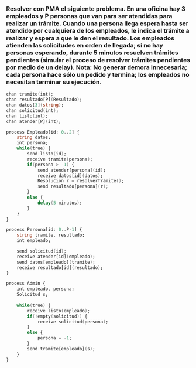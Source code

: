 ### Resolver con PMA el siguiente problema. En una oficina hay 3 empleados y P personas que van para ser atendidas para realizar un trámite. Cuando una persona llega espera hasta ser atendido por cualquiera de los empleados, le indica el trámite a realizar y espera a que le den el resultado. Los empleados atienden las solicitudes en orden de llegada; si no hay personas esperando, durante 5 minutos resuelven trámites pendientes (simular el proceso de resolver trámites pendientes por medio de un delay). Nota: No generar demora innecesaria; cada persona hace sólo un pedido y termina; los empleados no necesitan terminar su ejecución.

```ada
chan tramite(int);
chan resultado[P](Resultado);
chan datos[3](string);
chan solicitud(int);
chan listo(int);
chan atender[P](int);

process Empleado[id: 0..2] {
    string datos;
    int persona;
    while(true) {
        send listo(id);
        receive tramite(persona);
        if(persona > -1) {
            send atender[persona](id);
            receive datos[id](datos);
            Resolucion r = resolverTramite();
            send resultado[persona](r);
        }
        else {
            delay(5 minutos);
        }
    }
}

process Persona[id: 0..P-1] {
    string tramite, resultado;
    int empleado;

    send solicitud(id);
    receive atender[id](empleado);
    send datos[empleado](tramite);
    receive resultado[id](resultado);
}

process Admin {
    int empleado, persona;
    Solicitud s;
    
    while(true) {
        receive listo(empleado);
        if(!empty(solicitud)) {
            receive solicitud(persona);
        }
        else {
            persona = -1;
        }
        send tramite[empleado](s);
    }
}
```